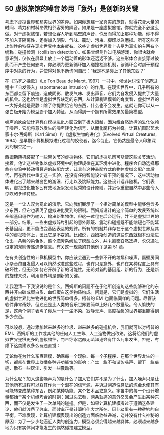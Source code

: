 ## 50 虚拟旅馆的噪音 妙用「意外」是创新的关键

考虑下虚拟世界和现实世界的差异。如果你想建一家真实的旅馆，就得花费大量的时间、精力和材料来做相邻客房的隔音。如果是一座虚拟旅馆，你就完全不必这么做。对于虚拟旅馆，若想让客人听到隔壁的声音，你反而得加上那种功能。你不得不加入非隔离性，还得加入阴影、气味、震动、污垢、脚印以及磨损。所有这些非功能性的特征在现实世界中本来就有。这些让虚拟世界看上去更为真实的东西有个统称：碰撞检测（collision detection）。如果曾经制作过电脑游戏，你很快就会意识到，仅仅在屏幕上放上一个运动着的形体还远远不够。这些形体会直接穿过彼此而不产生任何影响，你必须为更新循环加入碰撞检测机制，该循环会时刻干预程序中对象的行为，并使得对象不断询问自己：“我是不是碰上了其他东西？”

在《马罗之挽歌》（Le Ton Beau de Marot, 1997）一书中，侯世达讨论了创造过程中「自发侵入」（spontaneous intrusion）的作用。在现实世界中，几乎所有的东西都会留下痕迹、造成阴影、散发气味、发出声音，它们为自发侵入提供了大量的机会。这也恰恰是虚拟世界缺乏的东西。从计算机建模者的角度看，虚拟世界的一大好处就是寂静：除了你提供给它的东西，什么也不会发生。这就让你可以从一张白板开始为模型逐个加入特征，从而得到一个拥有所需效果的最简模型。

噪声的缺席使计算机在模拟进化方面受到了极大限制，因为经自然选择的进化依赖于噪声，它能将意外发生的噪声转化为信号，从而化腐朽为神奇。计算机图形艺术家卡尔·西姆斯（Karl Sims）的《虚拟生物的进化》（Evolved Virtual Creatures, 1994）是早期计算机模拟进化过程的佼佼者，迄今为止，它仍然是最令人印象深刻的模型之一。

西姆斯随机装配了一些带关节的虚拟物体，它们的虚拟肌肉可以使这些关节活动，接着，他让这些物体以虚拟环境中的物理规律在其环境中进化。程序会自动选择那些在实验中移动得最远的装配方式，让具有这种装配方式的物体虚拟交配产生后代，再在后代中重复这一实验。在没有任何智能设计者干预的情况下，这些活动物体进化出了越来越出色的游泳、行走以及跳跃能力。这些设计远非随机，它们表明，虚拟进化能多么有效地近似发现优秀的设计原则，并近似重塑自然中那些令人惊叹的多样特征。

这是一个让人叹为观止的演示，它向我们展示了一个相对简单的模型中能够包含多少东西，但它也表明了虚拟进化受到的限制。西姆斯设计的这个简单的发展系统以全部基因组作为输入，输出新生物体，但这一过程在后台运行，并不是虚拟世界的一部分。结果，一些由虚拟碎片引起的意外颠簸、震动和碰撞既不能缩短也不能延长基因组，更不能改变基因表达的规律。所有的机制并非存在于这个虚拟世界及其中的虚拟物体上，因此它是不变的。比如说，西姆斯创造的这些东西就根本没法进化出一条新的染色体。整个遗传系统位于模型之外，并未直面自然选择，仅仅通过设定的规则传递遗传信息。有关这一现象的其他例子见第 51 章。

在有关创造性的计算机模型中，你应该会遇到一些躲不开的垃圾和噪声。隔壁房间小杂音的自发侵入可以悄然改进这些过程，也许只是意外，也许在某种程度上具有破坏性，但无论如何它开辟了新的可能性。无论对新的基因组、新的行为，还是新的旋律来说，利用意外均是创新的关键。

让我澄清一下我没说的是什么。西姆斯的问题不在于他所创造的这些能够进化的东西并非由碳或蛋白质、血红蛋白这类物质构成。问题是，它们是虚拟的。它们生活的虚拟世界比生物进化的世界简单得多。柯普的 EMI 也面临同样的问题。尽管该软件非常奇妙，但它还是比人类的音乐世界要简单上好几个数量级。令人愉快的是，这两个例子表明了你从一个一尘不染、寂静无声、高度抽象的世界那里能得到多少东西。

可以设想，通过添加越来越多的垃圾、越来越多的碰撞机会，我们就可以对柯普的 EMI、西姆斯的工作或其他的任何人工生命、人工造物做出改进。这将给他们的虚拟世界提供更多的虚拟物件，而且你永远都无法知道会有什么巧事发生。但是，考虑下这类建议多么有违直觉：

无论你在为什么东西建模，确保每一个现象、每一个子程序、在那个世界发生的一切，都能在世界上散播各种非功能性的影响：产生一些不和谐的噪声、留下一些痕迹、散布一些灰尘、引发一些震动等。

为什么呢？加入这些噪声为的是什么？加入它们并不是为了什么，加入噪声只是让其他所有进程可以将其作为一个潜在的信号源，并通过创造性算法的炼金术使其有可能转变成某种东西，例如某种功能、某个艺术品或意义。宇宙中的每一个设计增量都始于某个机缘巧合的时刻：回过头去看，两条轨迹的意外交叉会产生出某种东西，而不仅是发生了一次单纯的碰撞。但是，如果计算机建模者过于遵循这条建议，他们就浪费了效率，而效率正是计算机伟大之所在。因此这里有一种微妙的自平衡。不难发现，计算机建模表现出的创造力面临收益递减，这并没有什么神秘的原因：为了一步步地逼近人类的创造力，模型必须变得越来越具体，必须越来越多地为只有实体间才能发生的偶然碰撞建立模型。


